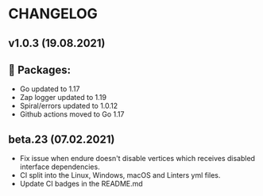 CHANGELOG
=========

v1.0.3 (19.08.2021)
-------------------

## 👀 Packages:

- Go updated to 1.17
- Zap logger updated to 1.19
- Spiral/errors updated to 1.0.12
- Github actions moved to Go 1.17

beta.23 (07.02.2021)
-------------------
- Fix issue when endure doesn't disable vertices which receives disabled interface dependencies.
- CI split into the Linux, Windows, macOS and Linters yml files.
- Update CI badges in the README.md
